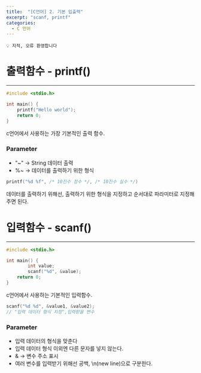```yaml
---
title:  "[C언어] 2. 기본 입출력"
excerpt: "scanf, printf"
categories:
  - C 언어
---
```



```
💡 지적, 오류 환영합니다
```
# 출력함수 - printf()
---

```c
#include <stdio.h>

int main() {
    printf("Hello world");
    return 0;
}
```

c언어에서 사용하는 가장 기본적인 출력 함수.

### Parameter
- "~" → String 데이터 출력
- %~ → 데이터를 출력하기 위한 형식

```c
printf("%d %f", /* 10진수 정수 */, /* 10진수 실수 */)
```

데이터를 출력하기 위해선, 출력하기 위한 형식을 지정하고 순서대로 파라미터로 지정해주면 된다.

# 입력함수 - scanf()

---

```c
#include <stdio.h>

int main() {
		int value;
		scanf("%d", &value);
    return 0;
}
```

c언어에서 사용하는 기본적인 입력함수.

```c
scanf("%d %d", &value1, &value2);
// "입력 데이터 형식 지정",입력받을 변수 
```

### Parameter
- 입력 데이터의 형식을 맞춘다
- 입력 데이터 형식 이외엔 다른 문자를 넣지 않는다.
- & → 변수 주소 표시
- 여러 변수를 입력받기 위해선 공백, \n(new line)으로 구분한다.